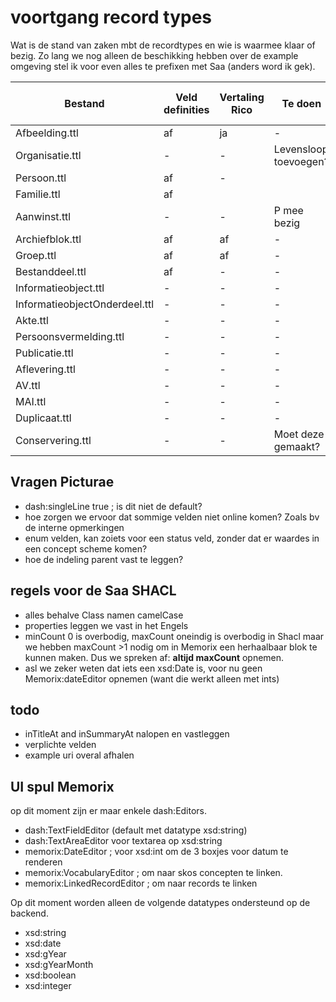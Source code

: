 # voortgang record types

Wat is de stand van zaken mbt de recordtypes en wie is waarmee klaar of bezig.
Zo lang we nog alleen de beschikking hebben over de example omgeving stel ik voor even alles te prefixen met Saa (anders word ik gek).

| Bestand | Veld definities | Vertaling Rico | Te doen | Klaar voor Picturae
| ------- | --------------- | -------------- | ------- | --------
| Afbeelding.ttl  | af | ja | - | ja
| Organisatie.ttl  | - | - | Levensloop toevoegen? | ja
| Persoon.ttl  |  af | - | | ja
| Familie.ttl  |  af |  | | ja
| Aanwinst.ttl     | - | - | P mee bezig
| Archiefblok.ttl | af| af | - | ja
| Groep.ttl     | af | af | - | ja
| Bestanddeel.ttl     | af | - | - | ja
| Informatieobject.ttl     | - | - | -
| InformatieobjectOnderdeel.ttl     | - | - | -
| Akte.ttl     | - | - | -
| Persoonsvermelding.ttl     | - | - | -
| Publicatie.ttl     | - | - | -
| Aflevering.ttl     | - | - | -
| AV.ttl     | - | - | -
| MAI.ttl     | - | - | -
| Duplicaat.ttl     | - | - | -
| Conservering.ttl     | - | - | Moet deze gemaakt?

## Vragen Picturae
* dash:singleLine  true ; is dit niet de default?
* hoe zorgen we ervoor dat sommige velden niet online komen? Zoals bv de interne opmerkingen
* enum velden, kan zoiets voor een status veld, zonder dat er waardes in een concept scheme komen?
* hoe de indeling parent vast te leggen?

## regels voor de Saa SHACL
* alles behalve Class namen camelCase
* properties leggen we vast in het Engels
* minCount 0 is overbodig, maxCount oneindig is overbodig in Shacl maar we hebben maxCount >1 nodig om in Memorix een herhaalbaar blok te kunnen maken. Dus we spreken af: **altijd maxCount** opnemen.
* asl we zeker weten dat iets een xsd:Date is, voor nu geen Memorix:dateEditor opnemen (want die werkt alleen met ints)

## todo
* inTitleAt and inSummaryAt nalopen en vastleggen
* verplichte velden
* example uri overal afhalen


## UI spul Memorix

op dit moment zijn er maar enkele dash:Editors.
* dash:TextFieldEditor (default met datatype xsd:string)
* dash:TextAreaEditor voor textarea op xsd:string
* memorix:DateEditor ; voor xsd:int om de 3 boxjes voor datum te renderen
* memorix:VocabularyEditor ; om naar skos concepten te linken.
* memorix:LinkedRecordEditor ; om naar records te linken

Op dit moment worden alleen de volgende datatypes ondersteund op de backend.
* xsd:string
* xsd:date
* xsd:gYear
* xsd:gYearMonth
* xsd:boolean
* xsd:integer